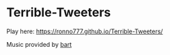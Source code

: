 # Terrible-Tweeters
 
Play here: https://ronno777.github.io/Terrible-Tweeters/


Music provided by <a href="(https://opengameart.org/users/bart)">bart</a>
